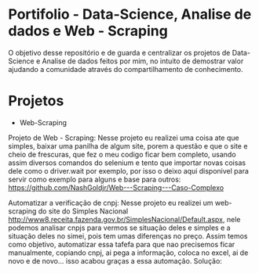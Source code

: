 # Portifolio - Data-Science, Analise de dados e Web - Scraping
O objetivo desse repositório e de guarda e centralizar os projetos de Data-Science e Analise de dados feitos por mim, no intuito de demostrar valor ajudando a comunidade através do compartilhamento de conhecimento.


# Projetos

- Web-Scraping

Projeto de Web - Scraping: Nesse projeto eu realizei uma coisa ate que simples, baixar uma panilha de algum site, porem a questão e que o site e cheio de frescuras, que fez o meu codigo ficar bem completo, usando assim diversos comandos do selenium e tento que importar novas coisas dele como o driver.wait por exemplo, por isso o deixo aqui disponivel para servir como exemplo para alguns e base para outros:  https://github.com/NashGoldjr/Web---Scraping---Caso-Complexo


Automatizar a verificação de cnpj: Nesse projeto eu realizei um web-scraping do site do Simples Nacional http://www8.receita.fazenda.gov.br/SimplesNacional/Default.aspx, nele podemos analisar cnpjs para vermos se situação deles e simples e a situação deles no simei, pois tem umas diferenças no preço. Assim temos como objetivo, automatizar essa tafefa para que nao precisemos ficar manualmente, copiando cnpj, ai pega a informação, coloca no excel, ai de novo e de novo... isso acabou graças a essa automação.
Solução: 
